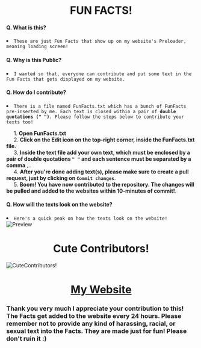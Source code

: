 <h1 align="center">FUN FACTS!</h1>

<h4>Q. What is this?</h4>
<p><li><code>These are just Fun Facts that show up on my website's Preloader, meaning loading screen!</code></li></p>

<h4>Q. Why is this Public?</h4>
<p><li><code>I wanted so that, everyone can contribute and put some text in the Fun Facts that gets displayed on my website.</code></li></p>

<h4>Q. How do I contribute?</h4>
<p><li><code>There is a file named FunFacts.txt which has a bunch of FunFacts pre-inserted by me. Each text is closed within a pair of <strong>double quotations (" ")</strong>. Please follow the steps below to contribute your texts too!</code></li></p>
<p>
&nbsp;&nbsp;&nbsp;&nbsp;&nbsp;1. <strong>Open FunFacts.txt</strong><br>
&nbsp;&nbsp;&nbsp;&nbsp;&nbsp;2. <strong>Click on the Edit icon on the top-right corner, inside the FunFacts.txt file.</strong><br>
&nbsp;&nbsp;&nbsp;&nbsp;&nbsp;3. <strong>Inside the text file add your own text, which must be enclosed by a pair of double quotations <code>" "</code> and each sentence must be separated by a comma <code>,</code></strong>.<br>
&nbsp;&nbsp;&nbsp;&nbsp;&nbsp;4. <strong>After you're done adding text(s), please make sure to create a pull request, just by clicking on <code>Commit changes</code></strong>.<br>
&nbsp;&nbsp;&nbsp;&nbsp;&nbsp;5. <strong>Boom! You have now contributed to the repository. The changes will be pulled and added to the websites within 10-minutes of commit!</strong>.
</p>

<h4>Q. How will the texts look on the website?</h4>
<li><code>Here's a quick peak on how the texts look on the website!</code></li>
<img src = "https://i.imgur.com/hXWeZBk.png" alt = "Preview"\>

<h1 align="center">Cute Contributors!</h1>
<img src="https://contrib.rocks/image?repo=Awish-Senpai/FunFacts" alt="CuteContributors!"/>

<h1 align="center"><a href="https://awish.codes/">My Website</a></h1>

<h3 alight="center">Thank you very much I appreciate your contribution to this! The Facts get added to the website every 24 hours. Please remember not to provide any kind of harassing, racial, or sexual text into the Facts. They are made just for fun! Please don't ruin it :)</h3>
